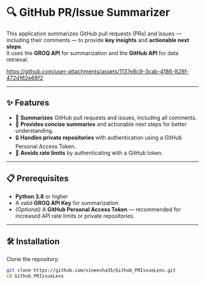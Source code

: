 # 🔍 GitHub PR/Issue Summarizer

This application summarizes GitHub pull requests (PRs) and issues — including their comments — to provide **key insights** and **actionable next steps**.  
It uses the **GROQ API** for summarization and the **GitHub API** for data retrieval.





https://github.com/user-attachments/assets/1137e8c9-3cab-4186-828f-472d162e68f2


---

## ✨ Features
- 📄 **Summarizes** GitHub pull requests and issues, including all comments.
- 📝 **Provides concise summaries** and actionable next steps for better understanding.
- 🔒 **Handles private repositories** with authentication using a GitHub Personal Access Token.
- 🚀 **Avoids rate limits** by authenticating with a GitHub token.

---

## 📋 Prerequisites
- **Python 3.8** or higher
- A valid **GROQ API Key** for summarization
- *(Optional)* A **GitHub Personal Access Token** — recommended for increased API rate limits or private repositories.

---

## 🛠️ Installation

Clone the repository:
```bash
git clone https://github.com/vineesha35/Github_PRIssueLens.git
cd Github_PRIssueLens


